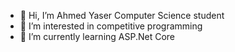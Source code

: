 - 👋 Hi, I’m Ahmed Yaser Computer Science student 
- 👀 I’m interested in competitive programming
- 🌱 I’m currently learning ASP.Net Core 
<!---
ahmed812003/ahmed812003 is a ✨ special ✨ repository because its `README.md` (this file) appears on your GitHub profile.
You can click the Preview link to take a look at your changes.
--->
